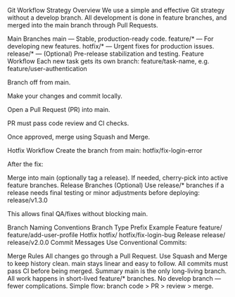 Git Workflow Strategy
Overview
We use a simple and effective Git strategy without a develop branch. All development is done in feature branches, and merged into the main branch through Pull Requests.

Main Branches
main — Stable, production-ready code.
feature/* — For developing new features.
hotfix/* — Urgent fixes for production issues.
release/* — (Optional) Pre-release stabilization and testing.
Feature Workflow
Each new task gets its own branch:
feature/task-name, e.g.
feature/user-authentication

Branch off from main.

Make your changes and commit locally.

Open a Pull Request (PR) into main.

PR must pass code review and CI checks.

Once approved, merge using Squash and Merge.

Hotfix Workflow
Create the branch from main:
hotfix/fix-login-error

After the fix:

Merge into main (optionally tag a release).
If needed, cherry-pick into active feature branches.
Release Branches (Optional)
Use release/* branches if a release needs final testing or minor adjustments before deploying:
release/v1.3.0

This allows final QA/fixes without blocking main.

Branch Naming Conventions
Branch Type	Prefix	Example
Feature	feature/	feature/add-user-profile
Hotfix	hotfix/	hotfix/fix-login-bug
Release	release/	release/v2.0.0
Commit Messages
Use Conventional Commits:

Merge Rules
All changes go through a Pull Request.
Use Squash and Merge to keep history clean.
main stays linear and easy to follow.
All commits must pass CI before being merged.
Summary
main is the only long-living branch. All work happens in short-lived feature/* branches. No develop branch — fewer complications. Simple flow: branch code > PR > review > merge.